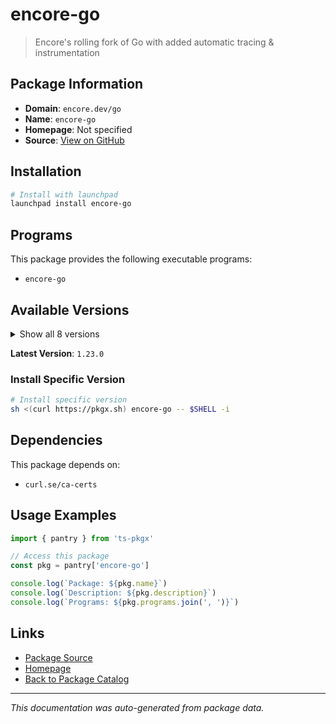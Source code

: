 # encore-go

> Encore's rolling fork of Go with added automatic tracing & instrumentation

## Package Information

- **Domain**: `encore.dev/go`
- **Name**: `encore-go`
- **Homepage**: Not specified
- **Source**: [View on GitHub](https://github.com/pkgxdev/pantry/tree/main/projects/encore.dev/go/package.yml)

## Installation

```bash
# Install with launchpad
launchpad install encore-go
```

## Programs

This package provides the following executable programs:

- `encore-go`

## Available Versions

<details>
<summary>Show all 8 versions</summary>

- `1.23.0`, `1.22.5`, `1.22.0`, `1.21.6`, `1.21.5`
- `1.21.4`, `1.21.3`, `1.21.1`

</details>

**Latest Version**: `1.23.0`

### Install Specific Version

```bash
# Install specific version
sh <(curl https://pkgx.sh) encore-go -- $SHELL -i
```

## Dependencies

This package depends on:

- `curl.se/ca-certs`

## Usage Examples

```typescript
import { pantry } from 'ts-pkgx'

// Access this package
const pkg = pantry['encore-go']

console.log(`Package: ${pkg.name}`)
console.log(`Description: ${pkg.description}`)
console.log(`Programs: ${pkg.programs.join(', ')}`)
```

## Links

- [Package Source](https://github.com/pkgxdev/pantry/tree/main/projects/encore.dev/go/package.yml)
- [Homepage](#)
- [Back to Package Catalog](../../../package-catalog.md)

---

*This documentation was auto-generated from package data.*
